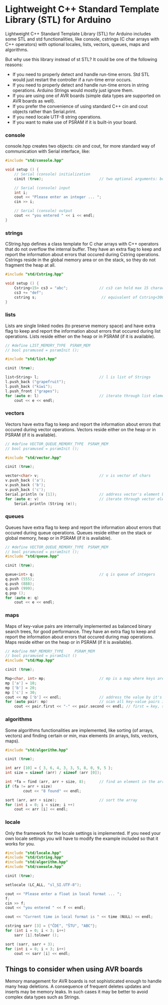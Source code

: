 # Lightweight C++ Standard Template Library (STL) for Arduino

Lightweight C++ Standard Template Library (STL) for Arduino includes some STL and std functionalities, like console, cstrings (C char arrays with C++ operators) with optional locales, lists, vectors, queues, maps and algorithms.

But why use this library instead of st STL? It could be one of the following reasons:

- If you need to properly detect and handle run-time errors. Std STL would just restart the controller if a run-time error occurs.
- If you need to properly detect and handle run-time errors in string operations. Arduino Strings would mostly just ignore them.
- If you are using one of AVR boards (simple data types are supported on AVR boards as well).
- If you prefer the convenience of using standard C++ cin and cout objects rather than Serial.print.
- If you need locale UTF-8 string operations.
- If you want to make use of PSRAM if it is built-in your board.


### console


console.hpp creates two objects: cin and cout, for more standard way of communication with Serial interface, like:


```C++
#include "std/console.hpp"

void setup () {
    // Serial (console) initialization
    cinit (true);                         // two optional arguments: bool waitForSerial = false, unsigned int serialSpeed = 115200

    // Serial (console) input
    int i;
    cout << "Please enter an integer ... ";
    cin >> i;

    // Serial (console) output
    cout << "you entered " << i << endl;
}
```


### strings


CString.hpp defines a class template for C char arrays with C++ operators that do not overflow the internal buffer. They have an extra flag to keep and report the information about errors that occured during Cstring operations. Cstrings reside in the global memory area or on the stack, so they do not fragment the heap at all.


```C++
#include "std/Cstring.hpp"

void setup () {
    Cstring<15> cs3 = "abc";              // cs3 can hold max 15 characters and is assigned "abc" value after construction
    cs3 += "def";
    cstring s;                             // equivalent of Cstring<300>
}
```


### lists


Lists are single linked nodes (to preserve memory space) and have extra flag to keep and report the information about errors that occured during list operations. Lists reside either on the heap or in PSRAM (if it is available).


```C++
// #define LIST_MEMORY_TYPE  PSRAM_MEM
// bool psramused = psramInit ();

#include "std/list.hpp"

cinit (true);

list<String> l;                           // l is list of Strings
l.push_back ("grapefruit");
l.push_back ("kiwi");
l.push_front ("grapes");
for (auto e: l)                           // iterate through list elements
    cout << e << endl;
```


### vectors


Vectors have extra flag to keep and report the information about errors that occured during vector operations. Vectors reside either on the heap or in PSRAM (if it is available).


```C++
// #define VECTOR_QUEUE_MEMORY_TYPE  PSRAM_MEM
// bool psramused = psramInit ();

#include "std/vector.hpp"

cinit (true);

vector<char> v;                           // v is vector of chars
v.push_back ('a');
v.push_back ('b');
v.push_back ('c');
Serial.println (v [1]);                   // address vector's element by it's position
for (auto e: v)                           // iterate through vector elements
    Serial.println (String (e));  
```


### queues


Queues have extra flag to keep and report the information about errors that occured during queue operations. Queues reside either on the stack or global memory, heap or in PSRAM (if it is available).


```C++
// #define VECTOR_QUEUE_MEMORY_TYPE  PSRAM_MEM
// bool psramused = psramInit ();
#include "std/queue.hpp"

cinit (true);

queue<int> q;                             // q is queue of integers
q.push (555);
q.push (888);
q.push (999);
q.pop ();                                                       
for (auto e: q)
    cout << e << endl;
```


### maps


Maps of key-value pairs are internally implemented as balanced binary search trees, for good performance. They have an extra flag to keep and report the information about errors that occured during map operations. Maps reside either on the heap or in PSRAM (if it is available).


```C++
// #define MAP_MEMORY_TYPE     PSRAM_MEM
// bool psramused = psramInit ()
#include "std/Map.hpp"

cinit (true);

Map<char, int> mp;                        // mp is a map where keys are chars and values are integers
mp ['a'] = 10;
mp ['b'] = 20;
mp ['c'] = 30;
cout << mp ['b'] << endl;                 // address the value by it's key 
for (auto pair: mp)                       // scan all key-value pairs in the map
    cout << pair.first << "-" << pair.second << endl; // first = key, second = value
```


### algorithms


Some algorithms functionalities are implemented, like sorting (of arrays, vectors) and finding certain or min, max elements (in arrays, lists, vectors, maps).


```C++
#include "std/algorithm.hpp"

cinit (true);

int arr [10] = { 3, 6, 4, 3, 3, 5, 8, 0, 9, 5 };
int size = sizeof (arr) / sizeof (arr [0]);

int *fa = find (arr, arr + size, 8);      // find an element in the array
if (fa != arr + size)
        cout << "8 found" << endl;

sort (arr, arr + size);                   // sort the array
for (int i = 0; i < size; i ++)
    cout << arr [i] << endl;
```


### locale


Only the framework for the locale settings is implemented. If you need your own locale settings you will have to modify the example included so that it works for you.


```C++
#include "std/locale.hpp"
#include "std/Cstring.hpp"
#include "std/algorithm.hpp"
#include "std/console.hpp"

cinit (true);

setlocale (LC_ALL, "sl_SI.UTF-8");                             

cout << "Please enter a float in local format ... ";
f;
cin >> f;
cout << "you entered " << f << endl;

cout << "Current time in local format is " << time (NULL) << endl;

cstring sarr [3] = {"ČDE", "ŠTU", "ABC"};
for (int i = 0; i < 3; i++)
    sarr [i].tolower ();

sort (sarr, sarr + 3);
for (int i = 0; i < 3; i++)
    cout << sarr [i] << endl;
```


## Things to consider when using AVR boards

Memory management for AVR boards is not sophisticated enough to handle many heap deletions. A consequence of frequent deletes updates and inserts may be memory leaks. In such cases it may be better to avoid complex data types such as Strings.

